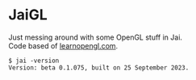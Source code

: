# JaiGL

Just messing around with some OpenGL stuff in Jai.  
Code based of [learnopengl.com](https://learnopengl.com).

```console
$ jai -version
Version: beta 0.1.075, built on 25 September 2023.
```
